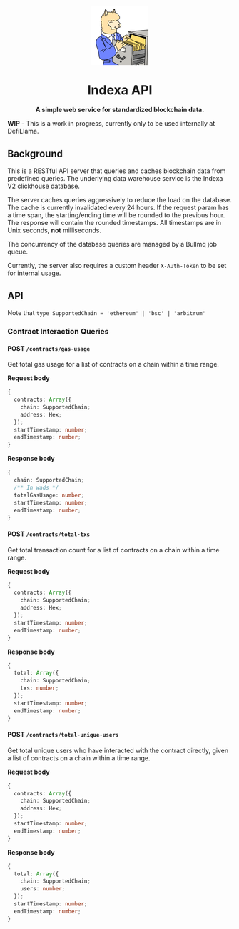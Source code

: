 <p align="center">
<img align="center" width="128" src="./logo.png">
</p>
<h1 align="center">
<strong>Indexa API</strong>
</h1>
<p align="center">
<strong>A simple web service for standardized blockchain data.</strong>
</p>

**WIP** - This is a work in progress, currently only to be used internally at DefiLlama.

## Background

This is a RESTful API server that queries and caches blockchain data from predefined queries. The underlying data warehouse service is the Indexa V2 clickhouse database.

The server caches queries aggressively to reduce the load on the database. The cache is currently invalidated every 24 hours. If the request param has a time span, the starting/ending time will be rounded to the previous hour. The response will contain the rounded timestamps. All timestamps are in Unix seconds, **not** milliseconds.

The concurrency of the database queries are managed by a Bullmq job queue.

Currently, the server also requires a custom header `X-Auth-Token` to be set for internal usage.

## API

Note that `type SupportedChain = 'ethereum' | 'bsc' | 'arbitrum'`

### Contract Interaction Queries

#### POST `/contracts/gas-usage`

Get total gas usage for a list of contracts on a chain within a time range.

**Request body**

```ts
{
  contracts: Array({
    chain: SupportedChain;
    address: Hex;
  });
  startTimestamp: number;
  endTimestamp: number;
}
```

**Response body**

```ts
{
  chain: SupportedChain;
  /** In wads */
  totalGasUsage: number;
  startTimestamp: number;
  endTimestamp: number;
}
```

#### POST `/contracts/total-txs`

Get total transaction count for a list of contracts on a chain within a time range.

**Request body**

```ts
{
  contracts: Array({
    chain: SupportedChain;
    address: Hex;
  });
  startTimestamp: number;
  endTimestamp: number;
}
```

**Response body**

```ts
{
  total: Array({
    chain: SupportedChain;
    txs: number;
  });
  startTimestamp: number;
  endTimestamp: number;
}
```

#### POST `/contracts/total-unique-users`

Get total unique users who have interacted with the contract directly, given a list of contracts on a chain within a time range.

**Request body**

```ts
{
  contracts: Array({
    chain: SupportedChain;
    address: Hex;
  });
  startTimestamp: number;
  endTimestamp: number;
}
```

**Response body**

```ts
{
  total: Array({
    chain: SupportedChain;
    users: number;
  });
  startTimestamp: number;
  endTimestamp: number;
}
```
